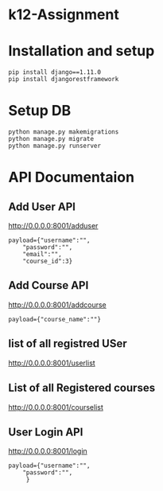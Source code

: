 # k12-Assignment
# Installation and setup
```
pip install django==1.11.0
pip install djangorestframework
```
# Setup DB
```
python manage.py makemigrations
python manage.py migrate
python manage.py runserver
```
# API Documentaion

## Add User API
http://0.0.0.0:8001/adduser
```
payload={"username":"",
    "password":"",
    "email":"",
    "course_id":3}
```
## Add Course API
http://0.0.0.0:8001/addcourse
```
payload={"course_name":""}
```
## list of all registred USer
http://0.0.0.0:8001/userlist
## List of all Registered courses
http://0.0.0.0:8001/courselist
## User Login API
http://0.0.0.0:8001/login
```
payload={"username":"",
    "password":"",
     }
```
